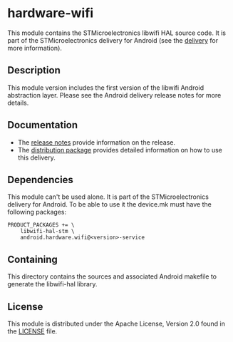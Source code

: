 # hardware-wifi #

This module contains the STMicroelectronics libwifi HAL source code.
It is part of the STMicroelectronics delivery for Android (see the [delivery][] for more information).

[delivery]: https://wiki.st.com/stm32mpu/wiki/STM32MP15_distribution_for_Android_release_note_-_v1.0.0

## Description ##

This module version includes the first version of the libwifi Android abstraction layer.
Please see the Android delivery release notes for more details.

## Documentation ##

* The [release notes][] provide information on the release.
* The [distribution package][] provides detailed information on how to use this delivery.

[release notes]: https://wiki.st.com/stm32mpu/wiki/STM32MP15_distribution_for_Android_release_note_-_v1.0.0
[distribution package]: https://wiki.st.com/stm32mpu/wiki/STM32MP1_Distribution_Package_for_Android

## Dependencies ##

This module can't be used alone. It is part of the STMicroelectronics delivery for Android.
To be able to use it the device.mk must have the following packages:
```
PRODUCT_PACKAGES += \
    libwifi-hal-stm \
    android.hardware.wifi@<version>-service
```

## Containing ##

This directory contains the sources and associated Android makefile to generate the libwifi-hal library.

## License ##

This module is distributed under the Apache License, Version 2.0 found in the [LICENSE](./LICENSE) file.
